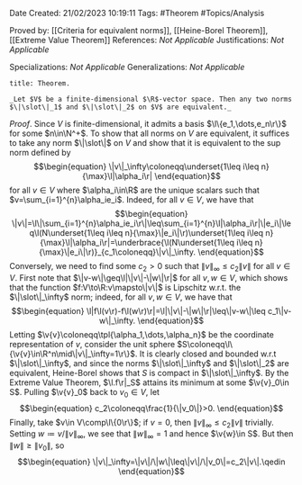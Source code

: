 <div class="topSpace"></div>

Date Created: 21/02/2023 10:19:11
Tags: #Theorem #Topics/Analysis

Proved by: [[Criteria for equivalent norms]], [[Heine-Borel Theorem]], [[Extreme Value Theorem]]
References: _Not Applicable_
Justifications: _Not Applicable_

Specializations: _Not Applicable_
Generalizations: _Not Applicable_

``` ad-Theorem
title: Theorem.

_Let $V$ be a finite-dimensional $\R$-vector space. Then any two norms $\|\slot\|_1$ and $\|\slot\|_2$ on $V$ are equivalent._

```

_Proof_. Since $V$ is finite-dimensional, it admits a basis $\l\{e_1,\dots,e_n\r\}$ for some $n\in\N^+$. To show that all norms on $V$ are equivalent, it suffices to take any norm $\|\slot\|$ on $V$ and show that it is equivalent to the sup norm defined by
$$\begin{equation}
    \|v\|_\infty\coloneqq\underset{1\leq i\leq n}{\max}\l|\alpha_i\r|
\end{equation}$$
for all $v\in V$ where $\alpha_i\in\R$ are the unique scalars such that $v=\sum_{i=1}^{n}\alpha_ie_i$. Indeed, for all $v\in V$, we have that
$$\begin{equation}
    \|v\|=\l\|\sum_{i=1}^{n}\alpha_ie_i\r\|\leq\sum_{i=1}^{n}\l|\alpha_i\r|\|e_i\|\leq\l(N\underset{1\leq i\leq n}{\max}\|e_i\|\r)\underset{1\leq i\leq n}{\max}\l|\alpha_i\r|=\underbrace{\l(N\underset{1\leq i\leq n}{\max}\|e_i\|\r)}_{c_1\coloneqq}\|v\|_\infty.
\end{equation}$$
Conversely, we need to find some $c_2>0$ such that $\|v\|_\infty\leq c_2\|v\|$ for all $v\in V$. First note that $\|v-w\|\geq\l|\|v\|-\|w\|\r|$ for all $v,w\in V$, which shows that the function $f:V\to\R:v\mapsto\|v\|$ is Lipschitz w.r.t. the $\|\slot\|_\infty$ norm; indeed, for all $v,w\in V$, we have that
$$\begin{equation}
    \l|f\l(v\r)-f\l(w\r)\r|=\l|\|v\|-\|w\|\r|\leq\|v-w\|\leq c_1\|v-w\|_\infty.
\end{equation}$$
Letting $\v{v}\coloneqq\tpl{\alpha_1,\dots,\alpha_n}$ be the coordinate representation of $v$, consider the unit sphere $S\coloneqq\l\{\v{v}\in\R^n\mid\|v\|_\infty=1\r\}$. It is clearly closed and bounded w.r.t $\|\slot\|_\infty$, and since the norms $\|\slot\|_\infty$ and $\|\slot\|_2$ are equivalent, Heine-Borel shows that $S$ is compact in $\|\slot\|_\infty$. By the Extreme Value Theorem, $\l.f\r|_S$ attains its minimum at some $\v{v}_0\in S$. Pulling $\v{v}_0$ back to $v_0\in V$, let
$$\begin{equation}
    c_2\coloneqq\frac{1}{\|v_0\|}>0.
\end{equation}$$
Finally, take $v\in V\comp\l\{0\r\}$; if $v=0$, then $\|v\|_\infty\leq c_2\|v\|$ trivially. Setting $w\coloneqq v/\|v\|_\infty$, we see that $\|w\|_\infty=1$ and hence $\v{w}\in S$. But then $\|w\|\geq\|v_0\|$, so
$$\begin{equation}
    \|v\|_\infty=\|v\|/\|w\|\leq\|v\|/\|v_0\|=c_2\|v\|.\qedin
\end{equation}$$
